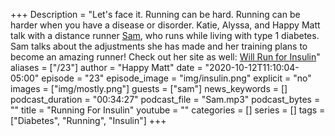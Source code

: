 +++
Description = "Let's face it. Running can be hard. Running can be harder when you have a disease or disorder. Katie, Alyssa, and Happy Matt talk with a distance runner [Sam](https://www.instagram.com/willrun4insulin/), who runs while living with type 1 diabetes. Sam talks about the adjustments she has made and her training plans to become an amazing runner! Check out her site as well: [Will Run for Insulin](https://willrunforinsulin.com/)"
aliases = ["/23"]
author = "Happy Matt"
date = "2020-10-12T11:10:04-05:00"
episode = "23"
episode_image = "img/insulin.png"
explicit = "no"
images = ["img/mostly.png"]
guests = ["sam"]
news_keywords = []
podcast_duration = "00:34:27"
podcast_file = "Sam.mp3"
podcast_bytes = ""
title = "Running For Insulin"
youtube = ""
categories = []
series = []
tags = ["Diabetes", "Running", "Insulin"]
+++
